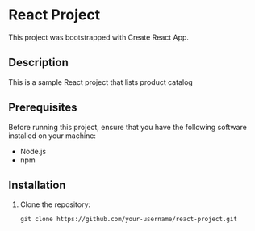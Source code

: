 # React Project

This project was bootstrapped with Create React App.

## Description

This is a sample React project that lists product catalog

## Prerequisites

Before running this project, ensure that you have the following software installed on your machine:

- Node.js 
- npm 

## Installation

1. Clone the repository:

   ```shell
   git clone https://github.com/your-username/react-project.git
